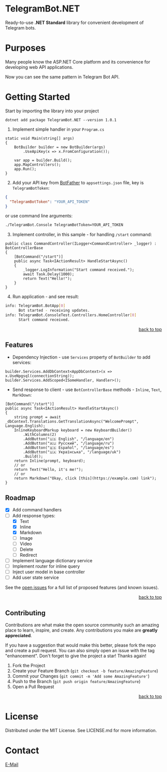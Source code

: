 <a id="readme-top"></a>

# TelegramBot.NET

Ready-to-use **.NET Standard** library for convenient development of Telegram bots.

# Purposes

Many people know the ASP.NET Core platform and its convenience for developing web API applications.

Now you can see the same pattern in Telegram Bot API.

# Getting Started

Start by importing the library into your project

`dotnet add package TelegramBot.NET --version 1.0.1`

1. Implement simple handler in your `Program.cs`

```CSharp
static void Main(string[] args)
{
    BotBuilder builder = new BotBuilder(args)
        .UseApiKey(x => x.FromConfiguration());

    var app = builder.Build();
    app.MapControllers();
    app.Run();
}
```

2. Add your API key from [BotFather](https://t.me/BotFather) to `appsettings.json` file, key is `TelegramBotToken`:

```JSON
{
  "TelegramBotToken": "YOUR_API_TOKEN"
}
```

or use command line arguments:

```Bash
./TelegramBot.Console TelegramBotToken=YOUR_API_TOKEN
```

3. Implement controller, in this sample - for handling `/start` command:

```CSharp
public class CommandController(ILogger<CommandController> _logger) : BotControllerBase
{
    [BotCommand("/start")]
    public async Task<IActionResult> HandleStartAsync()
    {
        _logger.LogInformation("Start command received.");
        await Task.Delay(1000);
        return Text("Hello!");
    }
}
```

4. Run application - and see result:

```Bash
info: TelegramBot.BotApp[0]
      Bot started - receiving updates.
info: TelegramBot.ConsoleTest.Controllers.HomeController[0]
      Start command received.
```

<p align="right"><a href="#readme-top">back to top</a></p>

## Features

- Dependency Injection - use `Services` property of `BotBuilder` to add services:

```CSharp
builder.Services.AddDbContext<AppDbContext>(x => x.UseNpgsql(connectionString));
builder.Services.AddScoped<ISomeHandler, Handler>();
```

- Send response to client - use `BotControllerBase` methods - `Inline`, `Text`, `MarkDown`:

```CSharp
[BotCommand("/start")]
public async Task<IActionResult> HandleStartAsync()
{
    string prompt = await _dbContext.Translations.GetTranslationAsync("WelcomePrompt", Language.English);
    InlineKeyboardMarkup keyboard = new KeyboardBuilder()
        .WithColumns(2)
        .AddButton("🇺🇸 English", "/language/en")
        .AddButton("🇷🇺 Русский", "/language/ru")
        .AddButton("🇪🇸 Español", "/language/es")
        .AddButton("🇺🇦 Українська", "/language/uk")
        .Build();
    return Inline(prompt, keyboard);
    // or
    return Text("Hello, it's me!");
    // or
    return Markdown("Okay, click [this](https://example.com) link");
}
```

## Roadmap

- [x] Add command handlers
- [ ] Add response types:
  - [x] Text
  - [x] Inline
  - [x] Markdown
  - [ ] Image
  - [ ] Video
  - [ ] Delete
  - [ ] Redirect
- [ ] Implement language dictionary service
- [ ] Implement router for inline query
- [ ] Inject user model in base controller
- [ ] Add user state service

See the [open issues](https://github.com/BigMakCode/TelegramBot.NET/issues) for a full list of proposed features (and known issues).

<p align="right"><a href="#readme-top">back to top</a></p>

## Contributing

Contributions are what make the open source community such an amazing place to learn, inspire, and create. Any contributions you make are **greatly appreciated**.

If you have a suggestion that would make this better, please fork the repo and create a pull request. You can also simply open an issue with the tag "enhancement".
Don't forget to give the project a star! Thanks again!

1. Fork the Project
2. Create your Feature Branch (`git checkout -b feature/AmazingFeature`)
3. Commit your Changes (`git commit -m 'Add some AmazingFeature'`)
4. Push to the Branch (`git push origin feature/AmazingFeature`)
5. Open a Pull Request

<p align="right"><a href="#readme-top">back to top</a></p>

# License

Distributed under the MIT License. See LICENSE.md for more information.

# Contact

[E-Mail](mailto:github-telegram-bot-net@belov.us)
